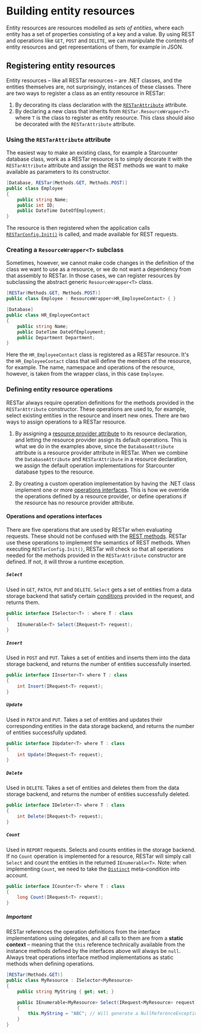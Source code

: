 # Building entity resources

Entity resources are resources modelled as _sets of entities_, where each entity has a set of properties consisting of a key and a value. By using REST and operations like `GET`, `POST` and `DELETE`, we can manipulate the contents of entity resources and get representations of them, for example in JSON.

## Registering entity resources

Entity resources – like all RESTar resources – are .NET classes, and the entities themselves are, not surprisingly, instances of these classes. There are two ways to register a class as an entity resource in RESTar:

1. By decorating its class declaration with the [`RESTarAttribute`](APIREF) attribute.
2. By declaring a new class that inherits from `RESTar.ResourceWrapper<T>` where `T` is the class to register as entity resource. This class should also be decorated with the `RESTarAttribute` attribute.

### Using the `RESTarAttribute` attribute

The easiest way to make an existing class, for example a Starcounter database class, work as a RESTar resource is to simply decorate it with the `RESTarAttribute` attribute and assign the REST methods we want to make available as parameters to its constructor.

```csharp
[Database, RESTar(Methods.GET, Methods.POST)]
public class Employee
{
    public string Name;
    public int ID;
    public DateTime DateOfEmployment;
}
```

The resource is then registered when the application calls [`RESTarConfig.Init()`]() is called, and made available for REST requests.

### Creating a `ResourceWrapper<T>` subclass

Sometimes, however, we cannot make code changes in the definition of the class we want to use as a resource, or we do not want a dependency from that assembly to RESTar. In those cases, we can register resources by subclassing the abstract generic `ResourceWrapper<T>` class.

```csharp
[RESTar(Methods.GET, Methods.POST)]
public class Employee : ResourceWrapper<HR_EmployeeContact> { }

[Database]
public class HR_EmployeeContact
{
    public string Name;
    public DateTime DateOfEmployment;
    public Department Department;
}
```

Here the `HR_EmployeeContact` class is registered as a RESTar resource. It's the `HR_EmployeeContact` class that will define the members of the resource, for example. The name, namespace and operations of the resource, however, is taken from the wrapper class, in this case `Employee`.

### Defining entity resource operations

RESTar always require operation definitions for the methods provided in the `RESTarAttribute` constructor. These operations are used to, for example, select existing entities in the resource and insert new ones. There are two ways to assign operations to a RESTar resource.

1. By assigning a [resource provider attribute](Resource%20providers) to its resource declaration, and letting the resource provider assign its default operations. This is what we do in the examples above, since the `DatabaseAttribute` attribute is a resource provider attribute in RESTar. When we combine the `DatabaseAttribute` and `RESTarAttribute` in a resource declaration, we assign the default operation implementations for Starcounter database types to the resource.

2. By creating a custom operation implementation by having the .NET class implement one or more [operations interfaces](#operations-and-operations-interfaces). This is how we override the operations defined by a resource provider, or define operations if the resource has no resource provider attribute.

#### Operations and operations interfaces

There are five operations that are used by RESTar when evaluating requests. These should not be confused with the [REST methods](../../Consuming%20a%20RESTar%20API/Methods). RESTar use these operations to implement the semantics of REST methods. When executing `RESTarConfig.Init()`, RESTar will check so that all operations needed for the methods provided in the `RESTarAttribute` constructor are defined. If not, it will throw a runtime exception.

##### `Select`

Used in `GET`, `PATCH`, `PUT` and `DELETE`. `Select` gets a set of entities from a data storage backend that satisfy certain [conditions](../../Consuming%20a%20RESTar%20API/URI/Conditions) provided in the request, and returns them.

```csharp
public interface ISelector<T> : where T : class
{
    IEnumerable<T> Select(IRequest<T> request);
}
```

##### `Insert`

Used in `POST` and `PUT`. Takes a set of entities and inserts them into the data storage backend, and returns the number of entities successfully inserted.

```csharp
public interface IInserter<T> where T : class
{
    int Insert(IRequest<T> request);
}
```

##### `Update`

Used in `PATCH` and `PUT`. Takes a set of entities and updates their corresponding entities in the data storage backend, and returns the number of entities successfully updated.

```csharp
public interface IUpdater<T> where T : class
{
    int Update(IRequest<T> request);
}
```

##### `Delete`

Used in `DELETE`. Takes a set of entities and deletes them from the data storage backend, and returns the number of entities successfully deleted.

```csharp
public interface IDeleter<T> where T : class
{
    int Delete(IRequest<T> request);
}
```

##### `Count`

Used in `REPORT` requests. Selects and counts entities in the storage backend. If no `Count` operation is implemented for a resource, RESTar will simply call `Select` and count the entities in the returned `IEnumerable<T>`. Note: when implementing `Count`, we need to take the [`Distinct`](../../Consuming%20a%20RESTar%20API/URI/Meta-conditions#distinct) meta-condition into account.

```csharp
public interface ICounter<T> where T : class
{
    long Count(IRequest<T> request);
}
```

##### Important

RESTar references the operation definitions from the interface implementations using delegates, and all calls to them are from a **static context** – meaning that the `this` reference technically available from the instance methods defined by the interfaces above will always be `null`. Always treat operations interface method implementations as static methods when defining operations.

```csharp
[RESTar(Methods.GET)]
public class MyResource : ISelector<MyResource>
{
    public string MyString { get; set; }

    public IEnumerable<MyResource> Select(IRequest<MyResource> request)
    {
        this.MyString = "ABC"; // Will generate a NullReferenceException since 'this' is always null
    }
}
```
